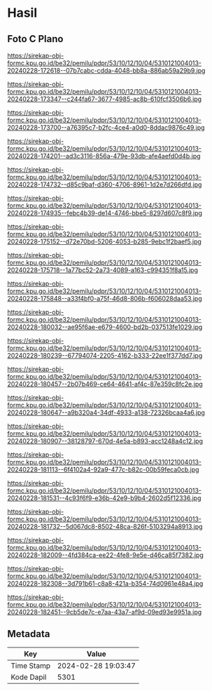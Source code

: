 # Hasil

## Foto C Plano

https://sirekap-obj-formc.kpu.go.id/be32/pemilu/pdpr/53/10/12/10/04/5310121004013-20240228-172618--07b7cabc-cdda-4048-bb8a-886ab59a29b9.jpg

https://sirekap-obj-formc.kpu.go.id/be32/pemilu/pdpr/53/10/12/10/04/5310121004013-20240228-173347--c244fa67-3677-4985-ac8b-610fcf3506b6.jpg

https://sirekap-obj-formc.kpu.go.id/be32/pemilu/pdpr/53/10/12/10/04/5310121004013-20240228-173700--a76395c7-b2fc-4ce4-a0d0-8ddac9876c49.jpg

https://sirekap-obj-formc.kpu.go.id/be32/pemilu/pdpr/53/10/12/10/04/5310121004013-20240228-174201--ad3c3116-856a-479e-93db-afe4aefd0d4b.jpg

https://sirekap-obj-formc.kpu.go.id/be32/pemilu/pdpr/53/10/12/10/04/5310121004013-20240228-174732--d85c9baf-d360-4706-8961-1d2e7d266dfd.jpg

https://sirekap-obj-formc.kpu.go.id/be32/pemilu/pdpr/53/10/12/10/04/5310121004013-20240228-174935--febc4b39-de14-4746-bbe5-8297d607c8f9.jpg

https://sirekap-obj-formc.kpu.go.id/be32/pemilu/pdpr/53/10/12/10/04/5310121004013-20240228-175152--d72e70bd-5206-4053-b285-9ebc1f2baef5.jpg

https://sirekap-obj-formc.kpu.go.id/be32/pemilu/pdpr/53/10/12/10/04/5310121004013-20240228-175718--1a77bc52-2a73-4089-a163-c994351f8a15.jpg

https://sirekap-obj-formc.kpu.go.id/be32/pemilu/pdpr/53/10/12/10/04/5310121004013-20240228-175848--a33f4bf0-a75f-46d8-806b-f606028daa53.jpg

https://sirekap-obj-formc.kpu.go.id/be32/pemilu/pdpr/53/10/12/10/04/5310121004013-20240228-180032--ae95f6ae-e679-4600-bd2b-037513fe1029.jpg

https://sirekap-obj-formc.kpu.go.id/be32/pemilu/pdpr/53/10/12/10/04/5310121004013-20240228-180239--67794074-2205-4162-b333-22ee1f377dd7.jpg

https://sirekap-obj-formc.kpu.go.id/be32/pemilu/pdpr/53/10/12/10/04/5310121004013-20240228-180457--2b07b469-ce64-4641-af4c-87e359c8fc2e.jpg

https://sirekap-obj-formc.kpu.go.id/be32/pemilu/pdpr/53/10/12/10/04/5310121004013-20240228-180647--a9b320a4-34df-4933-a138-72326bcaa4a6.jpg

https://sirekap-obj-formc.kpu.go.id/be32/pemilu/pdpr/53/10/12/10/04/5310121004013-20240228-180907--38128797-670d-4e5a-b893-acc1248a4c12.jpg

https://sirekap-obj-formc.kpu.go.id/be32/pemilu/pdpr/53/10/12/10/04/5310121004013-20240228-181113--6f4102a4-92a9-477c-b82c-00b59feca0cb.jpg

https://sirekap-obj-formc.kpu.go.id/be32/pemilu/pdpr/53/10/12/10/04/5310121004013-20240228-181531--4c93f6f9-e36b-42e9-b9b4-2602d5f12336.jpg

https://sirekap-obj-formc.kpu.go.id/be32/pemilu/pdpr/53/10/12/10/04/5310121004013-20240228-181732--5d067dc8-8502-48ca-826f-5103294a8913.jpg

https://sirekap-obj-formc.kpu.go.id/be32/pemilu/pdpr/53/10/12/10/04/5310121004013-20240228-182009--4fd384ca-ee22-4fe8-9e5e-d46ca85f7382.jpg

https://sirekap-obj-formc.kpu.go.id/be32/pemilu/pdpr/53/10/12/10/04/5310121004013-20240228-182308--3d791b61-c8a8-421a-b354-74d0961e48a4.jpg

https://sirekap-obj-formc.kpu.go.id/be32/pemilu/pdpr/53/10/12/10/04/5310121004013-20240228-182451--9cb5de7c-e7aa-43a7-af9d-09ed93e9951a.jpg


## Metadata

| Key        | Value               |
| ---------- | ------------------- |
| Time Stamp | 2024-02-28 19:03:47 |
| Kode Dapil | 5301                |



